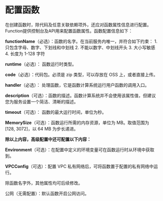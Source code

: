 # 配置函数

在创建函数时，除代码及任意关联依赖项外，还应对函数属性信息进行配置。Function提供控制台及API用来配置函数属性。函数配置信息如下：

 

**functionName**（必选）：函数的名字。在当前服务内唯一，并符合如下约束：
                         1. 只包含字母、数字、下划线和中划线
                         2. 不能以数字、中划线开头
                         3. 大小写敏感
                         4. 长度为 1-128 字符

                         
      

**runtime**（必选）： 函数运行时类型。

**code**（必选）：代码包。必须是 zip 类型，可以存放在 OSS 上，或者直接上传。

**handler**（必选）： 处理函数，它是函数计算系统运行用户函数的调用入口。

**description**（可选）：函数的描述。函数计算系统并不会使用该属性值，但建议您为服务设置一个简洁、清晰的描述。

**timeout**（可选）： 函数的最大运行时间，单位为秒。

**MemorySize**（可选）：函数运行所需的内存资源，单位为 MB。取值范围为 [128, 3072]，以 64 MB 为步长递进。

 

**除以上内容，高级配置中还可配置以下内容：**

**Environment**（可选）：在配置中定义的环境变量可在函数运行时从环境中获取到。

**VPCConfig**（可选）：配置 VPC 私有网络后，可将函数置于配置的私有网络中运行。

除函数名字外，其他属性均可后续修改。

公网（无需配置）：默认函数开启公网访问。
